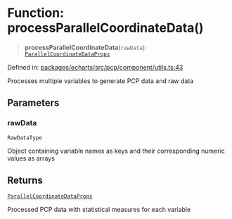 # Function: processParallelCoordinateData()

> **processParallelCoordinateData**(`rawData`): [`ParallelCoordinateDataProps`](../type-aliases/ParallelCoordinateDataProps.md)

Defined in: [packages/echarts/src/pcp/component/utils.ts:43](https://github.com/GeoDaCenter/openassistant/blob/7dec66552ed2da789768e26aca21ecb2918b5d3b/packages/echarts/src/pcp/component/utils.ts#L43)

Processes multiple variables to generate PCP data and raw data

## Parameters

### rawData

`RawDataType`

Object containing variable names as keys and their corresponding numeric values as arrays

## Returns

[`ParallelCoordinateDataProps`](../type-aliases/ParallelCoordinateDataProps.md)

Processed PCP data with statistical measures for each variable
